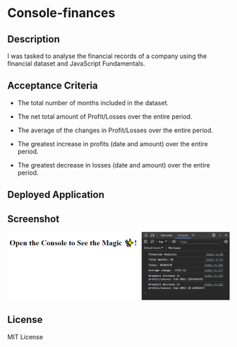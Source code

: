 # Console-finances

## Description
  I was tasked to analyse the financial records of a company using the financial dataset and JavaScript Fundamentals. 

## Acceptance Criteria

- The total number of months included in the dataset.

- The net total amount of Profit/Losses over the entire period.

- The average of the changes in Profit/Losses over the entire period.

- The greatest increase in profits (date and amount) over the entire period.

- The greatest decrease in losses (date and amount) over the entire period.

## Deployed Application



## Screenshot
![Screenshot of console.log](/starter/image.png)


## License

MIT License